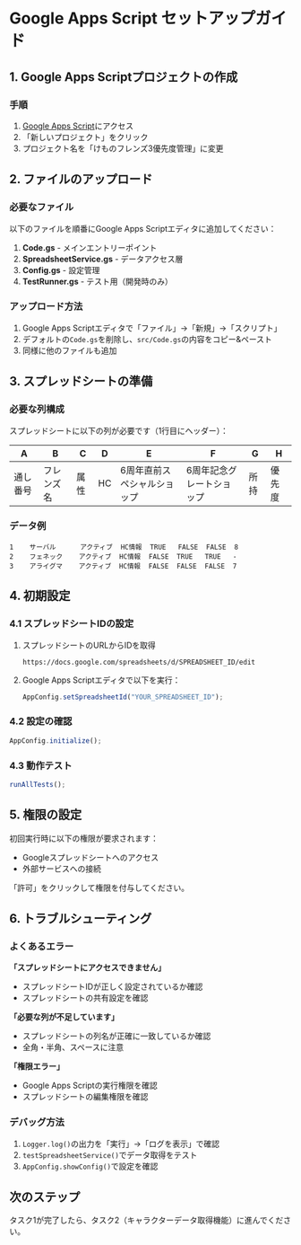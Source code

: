 # Google Apps Script セットアップガイド

## 1. Google Apps Scriptプロジェクトの作成

### 手順
1. [Google Apps Script](https://script.google.com/)にアクセス
2. 「新しいプロジェクト」をクリック
3. プロジェクト名を「けものフレンズ3優先度管理」に変更

## 2. ファイルのアップロード

### 必要なファイル
以下のファイルを順番にGoogle Apps Scriptエディタに追加してください：

1. **Code.gs** - メインエントリーポイント
2. **SpreadsheetService.gs** - データアクセス層
3. **Config.gs** - 設定管理
4. **TestRunner.gs** - テスト用（開発時のみ）

### アップロード方法
1. Google Apps Scriptエディタで「ファイル」→「新規」→「スクリプト」
2. デフォルトの`Code.gs`を削除し、`src/Code.gs`の内容をコピー&ペースト
3. 同様に他のファイルも追加

## 3. スプレッドシートの準備

### 必要な列構成
スプレッドシートに以下の列が必要です（1行目にヘッダー）：

| A | B | C | D | E | F | G | H |
|---|---|---|---|---|---|---|---|
| 通し番号 | フレンズ名 | 属性 | HC | 6周年直前スペシャルショップ | 6周年記念グレートショップ | 所持 | 優先度 |

### データ例
```
1    サーバル      アクティブ  HC情報  TRUE   FALSE  FALSE  8
2    フェネック    アクティブ  HC情報  FALSE  TRUE   TRUE   -
3    アライグマ    アクティブ  HC情報  FALSE  FALSE  FALSE  7
```

## 4. 初期設定

### 4.1 スプレッドシートIDの設定
1. スプレッドシートのURLからIDを取得
   ```
   https://docs.google.com/spreadsheets/d/SPREADSHEET_ID/edit
   ```
2. Google Apps Scriptエディタで以下を実行：
   ```javascript
   AppConfig.setSpreadsheetId("YOUR_SPREADSHEET_ID");
   ```

### 4.2 設定の確認
```javascript
AppConfig.initialize();
```

### 4.3 動作テスト
```javascript
runAllTests();
```

## 5. 権限の設定

初回実行時に以下の権限が要求されます：
- Googleスプレッドシートへのアクセス
- 外部サービスへの接続

「許可」をクリックして権限を付与してください。

## 6. トラブルシューティング

### よくあるエラー

**「スプレッドシートにアクセスできません」**
- スプレッドシートIDが正しく設定されているか確認
- スプレッドシートの共有設定を確認

**「必要な列が不足しています」**
- スプレッドシートの列名が正確に一致しているか確認
- 全角・半角、スペースに注意

**「権限エラー」**
- Google Apps Scriptの実行権限を確認
- スプレッドシートの編集権限を確認

### デバッグ方法
1. `Logger.log()`の出力を「実行」→「ログを表示」で確認
2. `testSpreadsheetService()`でデータ取得をテスト
3. `AppConfig.showConfig()`で設定を確認

## 次のステップ

タスク1が完了したら、タスク2（キャラクターデータ取得機能）に進んでください。